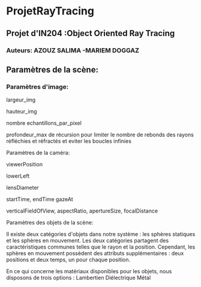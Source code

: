 # ProjetRayTracing
## Projet d'IN204 :Object Oriented Ray Tracing 

### Auteurs: AZOUZ SALIMA -MARIEM DOGGAZ

## Paramètres de la scène:

### Paramètres d'image:

   largeur_img

   hauteur_img

   nombre echantillons_par_pixel

   profondeur_max de récursion pour limiter le nombre de rebonds des rayons réfléchies et réfractés et eviter les boucles infinies

   Paramètres de la caméra:

   viewerPosition

   lowerLeft

   lensDiameter

   startTime, endTime
   gazeAt

verticalFieldOfView, aspectRatio, apertureSize, focalDistance


Paramètres des objets de  la scène:

Il existe deux catégories d'objets dans notre système : les sphères statiques et les sphères en mouvement. Les deux catégories partagent des caractéristiques communes telles que le rayon et la position. Cependant, les sphères en mouvement possèdent des attributs supplémentaires : deux positions et deux temps, un pour chaque position.

En ce qui concerne les matériaux disponibles pour les objets, nous disposons de trois options :
Lambertien
Diélectrique
Métal


